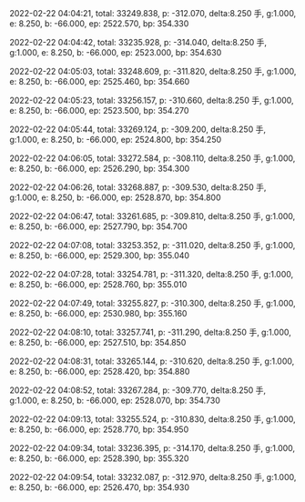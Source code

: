 2022-02-22 04:04:21, total: 33249.838, p: -312.070, delta:8.250 手, g:1.000, e: 8.250, b: -66.000, ep: 2522.570, bp: 354.330

2022-02-22 04:04:42, total: 33235.928, p: -314.040, delta:8.250 手, g:1.000, e: 8.250, b: -66.000, ep: 2523.000, bp: 354.630

2022-02-22 04:05:03, total: 33248.609, p: -311.820, delta:8.250 手, g:1.000, e: 8.250, b: -66.000, ep: 2525.460, bp: 354.660

2022-02-22 04:05:23, total: 33256.157, p: -310.660, delta:8.250 手, g:1.000, e: 8.250, b: -66.000, ep: 2523.500, bp: 354.270

2022-02-22 04:05:44, total: 33269.124, p: -309.200, delta:8.250 手, g:1.000, e: 8.250, b: -66.000, ep: 2524.800, bp: 354.250

2022-02-22 04:06:05, total: 33272.584, p: -308.110, delta:8.250 手, g:1.000, e: 8.250, b: -66.000, ep: 2526.290, bp: 354.300

2022-02-22 04:06:26, total: 33268.887, p: -309.530, delta:8.250 手, g:1.000, e: 8.250, b: -66.000, ep: 2528.870, bp: 354.800

2022-02-22 04:06:47, total: 33261.685, p: -309.810, delta:8.250 手, g:1.000, e: 8.250, b: -66.000, ep: 2527.790, bp: 354.700

2022-02-22 04:07:08, total: 33253.352, p: -311.020, delta:8.250 手, g:1.000, e: 8.250, b: -66.000, ep: 2529.300, bp: 355.040

2022-02-22 04:07:28, total: 33254.781, p: -311.320, delta:8.250 手, g:1.000, e: 8.250, b: -66.000, ep: 2528.760, bp: 355.010

2022-02-22 04:07:49, total: 33255.827, p: -310.300, delta:8.250 手, g:1.000, e: 8.250, b: -66.000, ep: 2530.980, bp: 355.160

2022-02-22 04:08:10, total: 33257.741, p: -311.290, delta:8.250 手, g:1.000, e: 8.250, b: -66.000, ep: 2527.510, bp: 354.850

2022-02-22 04:08:31, total: 33265.144, p: -310.620, delta:8.250 手, g:1.000, e: 8.250, b: -66.000, ep: 2528.420, bp: 354.880

2022-02-22 04:08:52, total: 33267.284, p: -309.770, delta:8.250 手, g:1.000, e: 8.250, b: -66.000, ep: 2528.070, bp: 354.730

2022-02-22 04:09:13, total: 33255.524, p: -310.830, delta:8.250 手, g:1.000, e: 8.250, b: -66.000, ep: 2528.770, bp: 354.950

2022-02-22 04:09:34, total: 33236.395, p: -314.170, delta:8.250 手, g:1.000, e: 8.250, b: -66.000, ep: 2528.390, bp: 355.320

2022-02-22 04:09:54, total: 33232.087, p: -312.970, delta:8.250 手, g:1.000, e: 8.250, b: -66.000, ep: 2526.470, bp: 354.930